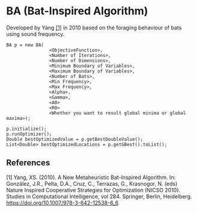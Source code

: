 # BA (Bat-Inspired Algorithm)

Developed by Yang  [[1]](#1) in 2010 based on the foraging behaviour of bats using sound frequency.

```
BA p = new BA(
                <ObjectiveFunction>,
                <Number of Iterations>,
                <Number of Dimensions>,
                <Minimum Boundary of Variables>,
                <Maximum Boundary of Variables>,
                <Number of Bats>,
                <Min Frequency>,
                <Max Frequency>,
                <Alpha>,
                <Gamma>,
                <A0>
                <R0>
                <Whether you want to result global minima or global maxima>);

p.initialize();
p.runOptimizer();
Double bestOptimizedValue = p.getBestDoubleValue();
List<Double> bestOptimizedLocations = p.getGBest().toList();
```

## References
<a id="1">[1]</a> Yang, XS. (2010). A New Metaheuristic Bat-Inspired Algorithm. In: González, J.R., Pelta, D.A., Cruz, C., Terrazas, G., Krasnogor, N. (eds) Nature Inspired Cooperative Strategies for Optimization (NICSO 2010). Studies in Computational Intelligence, vol 284. Springer, Berlin, Heidelberg. https://doi.org/10.1007/978-3-642-12538-6_6